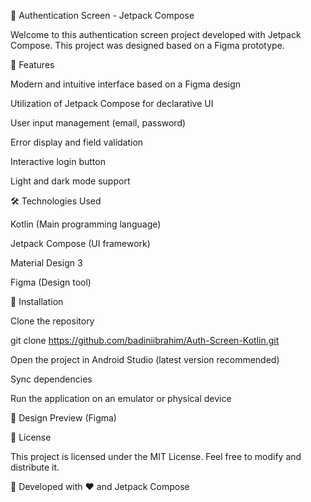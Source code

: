 📱 Authentication Screen - Jetpack Compose

Welcome to this authentication screen project developed with Jetpack Compose. This project was designed based on a Figma prototype.

📌 Features

Modern and intuitive interface based on a Figma design

Utilization of Jetpack Compose for declarative UI

User input management (email, password)

Error display and field validation

Interactive login button

Light and dark mode support

🛠️ Technologies Used

Kotlin (Main programming language)

Jetpack Compose (UI framework)

Material Design 3


Figma (Design tool)

🚀 Installation

Clone the repository

   git clone https://github.com/badiniibrahim/Auth-Screen-Kotlin.git

Open the project in Android Studio (latest version recommended)

Sync dependencies

Run the application on an emulator or physical device


🎨 Design Preview (Figma)


📜 License

This project is licensed under the MIT License. Feel free to modify and distribute it.

🚀 Developed with ❤️ and Jetpack Compose

